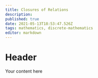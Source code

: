 ```yaml
---
title: Closures of Relations
description: 
published: true
date: 2021-05-13T18:53:47.526Z
tags: mathematics, discrete-mathematics
editor: markdown
---
```


# Header
Your content here
